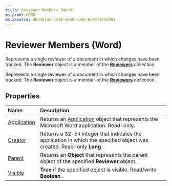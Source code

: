 ```yaml
---
title: Reviewer Members (Word)
ms.prod: WORD
ms.assetid: d0d4914e-c218-e0e8-3e6b-6e04f4f56991
---
```



# Reviewer Members (Word)
Represents a single reviewer of a document in which changes have been tracked. The  **Reviewer** object is a member of the **[Reviewers](reviewers-object-word.md)** collection.

Represents a single reviewer of a document in which changes have been tracked. The  **Reviewer** object is a member of the **[Reviewers](reviewers-object-word.md)** collection.


## Properties



|**Name**|**Description**|
|:-----|:-----|
|[Application](reviewer-application-property-word.md)|Returns an [Application](application-object-word.md) object that represents the Microsoft Word application. Read-only.|
|[Creator](reviewer-creator-property-word.md)|Returns a 32-bit integer that indicates the application in which the specified object was created. Read-only  **Long** .|
|[Parent](reviewer-parent-property-word.md)|Returns an  **Object** that represents the parent object of the specified **Reviewer** object.|
|[Visible](reviewer-visible-property-word.md)| **True** if the specified object is visible. Read/write **Boolean** .|

